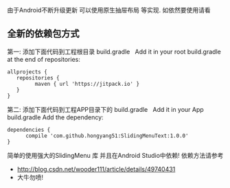 由于Android不断升级更新 可以使用原生抽屉布局 等实现.
如依然要使用请看

##  全新的依赖包方式

第一: 添加下面代码到工程根目录 build.gradle  
Add it in your root build.gradle at the end of repositories:

```
allprojects {
   repositories {
         maven { url 'https://jitpack.io' }
   }
}
```
第二: 添加下面代码到工程APP目录下的 build.gradle  
Add it in your App build.gradle   Add the dependency:


```
dependencies {
      compile 'com.github.hongyang51:SlidingMenuText:1.0.0'
}
```
简单的使用强大的SlidingMenu 库 并且在Android Studio中依赖! 依赖方法请参考 
* http://blog.csdn.net/wooder111/article/details/49740431 
* 大牛勿喷!
